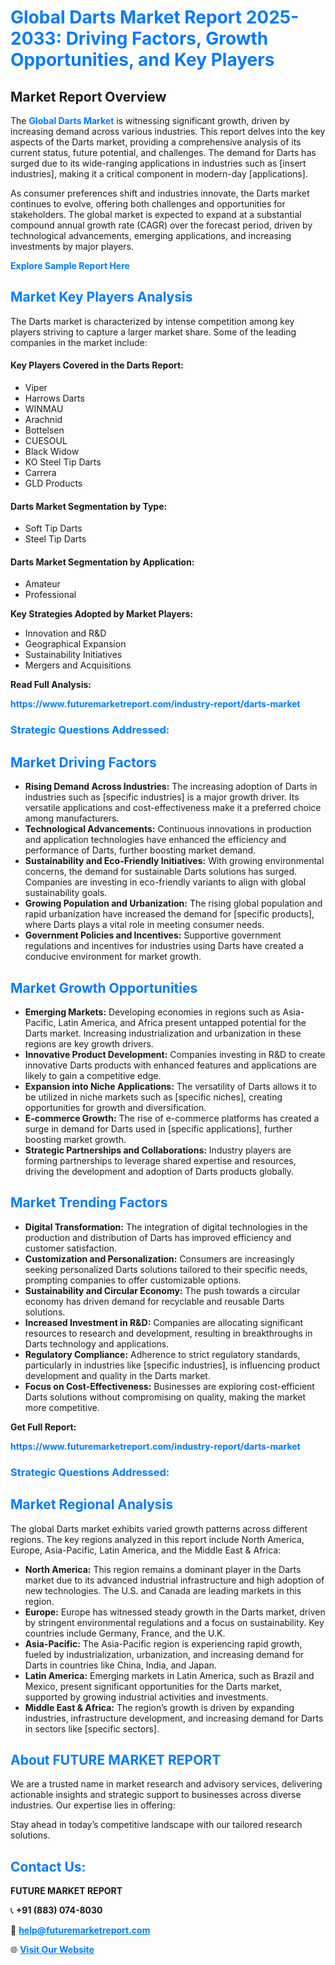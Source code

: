 <h1 style="color: #007BFF;">Global Darts Market Report 2025-2033: Driving Factors, Growth Opportunities, and Key Players</h1>

<section id="overview">
<h2>Market Report Overview</h2>
<p>The <a href="https://www.futuremarketreport.com/industry-report/darts-market" style="color: #007BFF; text-decoration: none;"><strong>Global Darts Market</strong></a> is witnessing significant growth, driven by increasing demand across various industries. This report delves into the key aspects of the Darts market, providing a comprehensive analysis of its current status, future potential, and challenges. The demand for Darts has surged due to its wide-ranging applications in industries such as [insert industries], making it a critical component in modern-day [applications].</p>
<p>As consumer preferences shift and industries innovate, the Darts market continues to evolve, offering both challenges and opportunities for stakeholders. The global market is expected to expand at a substantial compound annual growth rate (CAGR) over the forecast period, driven by technological advancements, emerging applications, and increasing investments by major players.</p>
</section>

<section id="overview">
<p><a href="https://www.futuremarketreport.com/request-sample/reportId=88224" style="color: #007BFF; text-decoration: none;"><strong>Explore Sample Report Here</strong></a></p>
</section>

<section id="key-players">
<h2 style="color: #007BFF;">Market Key Players Analysis</h2>
<p>The Darts market is characterized by intense competition among key players striving to capture a larger market share. Some of the leading companies in the market include:</p>
<h4>Key Players Covered in the Darts Report:</h4>
<ul><li>Viper</li><li>Harrows Darts</li><li>WINMAU</li><li>Arachnid</li><li>Bottelsen</li><li>CUESOUL</li><li>Black Widow</li><li>KO Steel Tip Darts</li><li>Carrera</li><li>GLD Products</li></ul>
<h4>Darts Market Segmentation by Type:</h4>
<ul><li>Soft Tip Darts</li><li>Steel Tip Darts</li></ul>

<h4>Darts Market Segmentation by Application:</h4>
<ul><li>Amateur</li><li>Professional</li></ul>
<p><strong>Key Strategies Adopted by Market Players:</strong></p>
<ul>
<li>Innovation and R&D</li>
<li>Geographical Expansion</li>
<li>Sustainability Initiatives</li>
<li>Mergers and Acquisitions</li>
</ul>
</section>

<section>
<p><strong>Read Full Analysis: </strong></p><a href="https://www.futuremarketreport.com/industry-report/darts-market" style="color: #007BFF; text-decoration: none;"><strong>https://www.futuremarketreport.com/industry-report/darts-market</strong></a>
<h3 style="color: #007BFF;">Strategic Questions Addressed:</h3>
</section>

<section id="driving-factors">
<h2 style="color: #007BFF;">Market Driving Factors</h2>
<ul>
<li><strong>Rising Demand Across Industries:</strong> The increasing adoption of Darts in industries such as [specific industries] is a major growth driver. Its versatile applications and cost-effectiveness make it a preferred choice among manufacturers.</li>
<li><strong>Technological Advancements:</strong> Continuous innovations in production and application technologies have enhanced the efficiency and performance of Darts, further boosting market demand.</li>
<li><strong>Sustainability and Eco-Friendly Initiatives:</strong> With growing environmental concerns, the demand for sustainable Darts solutions has surged. Companies are investing in eco-friendly variants to align with global sustainability goals.</li>
<li><strong>Growing Population and Urbanization:</strong> The rising global population and rapid urbanization have increased the demand for [specific products], where Darts plays a vital role in meeting consumer needs.</li>
<li><strong>Government Policies and Incentives:</strong> Supportive government regulations and incentives for industries using Darts have created a conducive environment for market growth.</li>
</ul>
</section>

<section id="growth-opportunities">
<h2 style="color: #007BFF;">Market Growth Opportunities</h2>
<ul>
<li><strong>Emerging Markets:</strong> Developing economies in regions such as Asia-Pacific, Latin America, and Africa present untapped potential for the Darts market. Increasing industrialization and urbanization in these regions are key growth drivers.</li>
<li><strong>Innovative Product Development:</strong> Companies investing in R&D to create innovative Darts products with enhanced features and applications are likely to gain a competitive edge.</li>
<li><strong>Expansion into Niche Applications:</strong> The versatility of Darts allows it to be utilized in niche markets such as [specific niches], creating opportunities for growth and diversification.</li>
<li><strong>E-commerce Growth:</strong> The rise of e-commerce platforms has created a surge in demand for Darts used in [specific applications], further boosting market growth.</li>
<li><strong>Strategic Partnerships and Collaborations:</strong> Industry players are forming partnerships to leverage shared expertise and resources, driving the development and adoption of Darts products globally.</li>
</ul>
</section>

<section id="trending-factors">
<h2 style="color: #007BFF;">Market Trending Factors</h2>
<ul>
<li><strong>Digital Transformation:</strong> The integration of digital technologies in the production and distribution of Darts has improved efficiency and customer satisfaction.</li>
<li><strong>Customization and Personalization:</strong> Consumers are increasingly seeking personalized Darts solutions tailored to their specific needs, prompting companies to offer customizable options.</li>
<li><strong>Sustainability and Circular Economy:</strong> The push towards a circular economy has driven demand for recyclable and reusable Darts solutions.</li>
<li><strong>Increased Investment in R&D:</strong> Companies are allocating significant resources to research and development, resulting in breakthroughs in Darts technology and applications.</li>
<li><strong>Regulatory Compliance:</strong> Adherence to strict regulatory standards, particularly in industries like [specific industries], is influencing product development and quality in the Darts market.</li>
<li><strong>Focus on Cost-Effectiveness:</strong> Businesses are exploring cost-efficient Darts solutions without compromising on quality, making the market more competitive.</li>
</ul>
</section>

<section>
<p><strong>Get Full Report: </strong></p><a href="https://www.futuremarketreport.com/industry-report/darts-market" style="color: #007BFF; text-decoration: none;"><strong>https://www.futuremarketreport.com/industry-report/darts-market</strong></a>
<h3 style="color: #007BFF;">Strategic Questions Addressed:</h3>
</section>


<section id="regional-analysis">
<h2 style="color: #007BFF;">Market Regional Analysis</h2>
<p>The global Darts market exhibits varied growth patterns across different regions. The key regions analyzed in this report include North America, Europe, Asia-Pacific, Latin America, and the Middle East & Africa:</p>
<ul>
<li><strong>North America:</strong> This region remains a dominant player in the Darts market due to its advanced industrial infrastructure and high adoption of new technologies. The U.S. and Canada are leading markets in this region.</li>
<li><strong>Europe:</strong> Europe has witnessed steady growth in the Darts market, driven by stringent environmental regulations and a focus on sustainability. Key countries include Germany, France, and the U.K.</li>
<li><strong>Asia-Pacific:</strong> The Asia-Pacific region is experiencing rapid growth, fueled by industrialization, urbanization, and increasing demand for Darts in countries like China, India, and Japan.</li>
<li><strong>Latin America:</strong> Emerging markets in Latin America, such as Brazil and Mexico, present significant opportunities for the Darts market, supported by growing industrial activities and investments.</li>
<li><strong>Middle East & Africa:</strong> The region’s growth is driven by expanding industries, infrastructure development, and increasing demand for Darts in sectors like [specific sectors].</li>
</ul>
</section>

<footer>
<h2 style="color: #007BFF;">About FUTURE MARKET REPORT</h2>
<p>We are a trusted name in market research and advisory services, delivering actionable insights and strategic support to businesses across diverse industries. Our expertise lies in offering:</p>

<p>Stay ahead in today’s competitive landscape with our tailored research solutions.</p>

<h2 style="color: #007BFF;">Contact Us:</h2>
<p><strong>FUTURE MARKET REPORT</strong></p>
<p>📞 <strong>+91 (883) 074-8030</strong></p>
<p>📧 <strong><a href="mailto:help@futuremarketreport.com" style="color: #007BFF;">help@futuremarketreport.com</a></strong></p>
<p>🌐 <strong><a href="https://www.futuremarketreport.com/" style="color: #007BFF;">Visit Our Website</a></strong></p>
</footer>